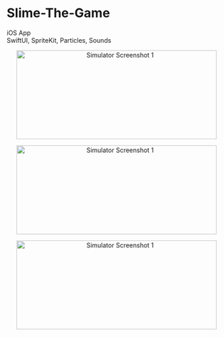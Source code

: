# Slime-The-Game

iOS App  
SwiftUI, SpriteKit, Particles, Sounds

<p align="center">
  <img
    src="https://raw.githubusercontent.com/Gargoros/Slime-The-Game/tree/main/SlimeTheGame/SlimeTheGameScreenshots/screen01.png"
    alt="Simulator Screenshot 1"
    width="450" height="200"
    style="margin-right:10px;"
  />
</p>

<p align="center">
    <img
    src="https://raw.githubusercontent.com/Gargoros/Slime-The-Game/tree/main/SlimeTheGame/SlimeTheGameScreenshots/screen02.png"
    alt="Simulator Screenshot 1"
    width="450" height="200"
    style="margin-right:10px;"
  />
</p>

<p align="center">
    <img
    src="https://raw.githubusercontent.com/Gargoros/Slime-The-Game/tree/main/SlimeTheGame/SlimeTheGameScreenshots/screen03.png"
    alt="Simulator Screenshot 1"
    width="450" height="200"
    style="margin-right:10px;"
  />
</p>
